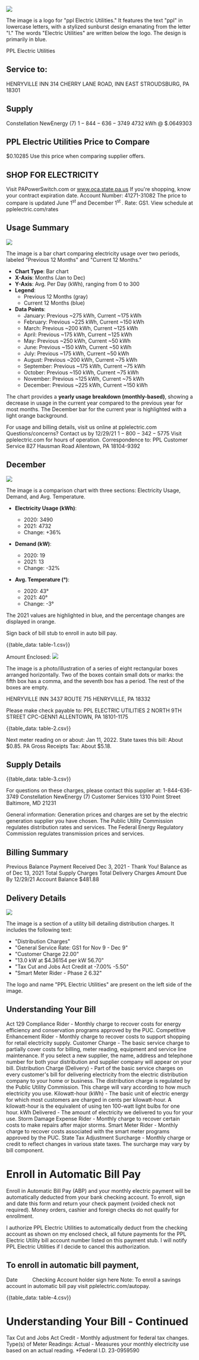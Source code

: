 ![](images/img-0.jpeg)

The image is a logo for "ppl Electric Utilities." It features the text "ppl" in lowercase letters, with a stylized sunburst design emanating from the letter "l." The words "Electric Utilities" are written below the logo. The design is primarily in blue.

PPL Electric Utilities

## Service to:

HENRYVILLE INN
314 CHERRY LANE ROAD, INN
EAST STROUDSBURG, PA 18301

## Supply

Constellation NewEnergy (7)
$1-844-636-3749$
4732 kWh @ \$.0649303

## PPL Electric Utilities Price to Compare

\$0.10285 Use this price when comparing supplier offers.

## SHOP FOR ELECTRICITY

Visit PAPowerSwitch.com or www.oca.state.pa.us If you're shopping, know your contract expiration date. Account Number: 41271-31082
The price to compare is updated June $1^{\text {st }}$ and December $1^{\text {st }}$.
Rate: GS1. View schedule at pplelectric.com/rates

## Usage Summary

![](images/img-1.jpeg)

The image is a bar chart comparing electricity usage over two periods, labeled "Previous 12 Months" and "Current 12 Months." 

- **Chart Type**: Bar chart
- **X-Axis**: Months (Jan to Dec)
- **Y-Axis**: Avg. Per Day (kWh), ranging from 0 to 300
- **Legend**: 
  - Previous 12 Months (gray)
  - Current 12 Months (blue)
- **Data Points**:
  - January: Previous ~275 kWh, Current ~175 kWh
  - February: Previous ~225 kWh, Current ~150 kWh
  - March: Previous ~200 kWh, Current ~125 kWh
  - April: Previous ~175 kWh, Current ~125 kWh
  - May: Previous ~250 kWh, Current ~50 kWh
  - June: Previous ~150 kWh, Current ~50 kWh
  - July: Previous ~175 kWh, Current ~50 kWh
  - August: Previous ~200 kWh, Current ~75 kWh
  - September: Previous ~175 kWh, Current ~75 kWh
  - October: Previous ~150 kWh, Current ~75 kWh
  - November: Previous ~125 kWh, Current ~75 kWh
  - December: Previous ~225 kWh, Current ~150 kWh

The chart provides a **yearly usage breakdown (monthly-based)**, showing a decrease in usage in the current year compared to the previous year for most months. The December bar for the current year is highlighted with a light orange background.

For usage and billing details, visit us online at pplelectric.com
Questions/concerns? Contact us by 12/29/21
$1-800-342-5775$
Visit pplelectric.com for hours of operation.
Correspondence to:
PPL Customer Service
827 Hausman Road
Allentown, PA 18104-9392

## December

![](images/img-2.jpeg)

The image is a comparison chart with three sections: Electricity Usage, Demand, and Avg. Temperature.

- **Electricity Usage (kWh)**:
  - 2020: 3490
  - 2021: 4732
  - Change: +36%

- **Demand (kW)**:
  - 2020: 19
  - 2021: 13
  - Change: -32%

- **Avg. Temperature (°)**:
  - 2020: 43°
  - 2021: 40°
  - Change: -3°

The 2021 values are highlighted in blue, and the percentage changes are displayed in orange.


Sign back of bill stub to enroll in auto bill pay.

{{table_data: table-1.csv}}

Amount Enclosed:
![](images/img-3.jpeg)

The image is a photo/illustration of a series of eight rectangular boxes arranged horizontally. Two of the boxes contain small dots or marks: the fifth box has a comma, and the seventh box has a period. The rest of the boxes are empty.

HENRYVILLE INN
3437 ROUTE 715
HENRYVILLE, PA 18332

Please make check payable to: PPL ELECTRIC UTILITIES
2 NORTH 9TH STREET CPC-GENN1
ALLENTOWN, PA 18101-1175

{{table_data: table-2.csv}}

Next meter reading on or about: Jan 11, 2022.
State taxes this bill: About \$0.85. PA Gross Receipts Tax: About \$5.18.

## Supply Details

{{table_data: table-3.csv}}

For questions on these charges, please contact this supplier at:
1-844-636-3749
Constellation NewEnergy (7)
Customer Services
1310 Point Street
Baltimore, MD 21231

General information: Generation prices and charges are set by the electric generation supplier you have chosen. The Public Utility Commission regulates distribution rates and services. The Federal Energy Regulatory Commission regulates transmission prices and services.

## Billing Summary

Previous Balance
Payment Received Dec 3, 2021 - Thank You!
Balance as of Dec 13, 2021
Total Supply Charges
Total Delivery Charges
Amount Due By 12/29/21
Account Balance
$\$ 481.88$

## Delivery Details

![](images/img-4.jpeg)

The image is a section of a utility bill detailing distribution charges. It includes the following text:

- "Distribution Charges"
- "General Service Rate: GS1 for Nov 9 - Dec 9"
- "Customer Charge 22.00"
- "13.0 kW at $4.36154 per kW 56.70"
- "Tax Cut and Jobs Act Credit at -7.00% -5.50"
- "Smart Meter Rider - Phase 2 6.32"

The logo and name "PPL Electric Utilities" are present on the left side of the image.

## Understanding Your Bill

Act 129 Compliance Rider - Monthly charge to recover costs for energy efficiency and conservation programs approved by the PUC.
Competitive Enhancement Rider - Monthly charge to recover costs to support shopping for retail electricity supply.
Customer Charge - The basic service charge to partially cover costs for billing, meter reading, equipment and service line maintenance. If you select a new supplier, the name, address and telephone number for both your distribution and supplier company will appear on your bill.
Distribution Charge (Delivery) - Part of the basic service charges on every customer's bill for delivering electricity from the electric distribution company to your home or business. The distribution charge is regulated by the Public Utility Commission. This charge will vary according to how much electricity you use.
Kilowatt-hour (kWh) - The basic unit of electric energy for which most customers are charged in cents per kilowatt-hour. A kilowatt-hour is the equivalent of using ten 100-watt light bulbs for one hour.
kWh Delivered - The amount of electricity we delivered to you for your use.
Storm Damage Expense Rider - Monthly charge to recover certain costs to make repairs after major storms.
Smart Meter Rider - Monthly charge to recover costs associated with the smart meter programs approved by the PUC.
State Tax Adjustment Surcharge - Monthly charge or credit to reflect changes in various state taxes. The surcharge may vary by bill component.

# Enroll in Automatic Bill Pay 

Enroll in Automatic Bill Pay (ABP) and your monthly electric payment will be automatically deducted from your bank checking account. To enroll, sign and date this form and return your check payment (voided check not required). Money orders, cashier and foreign checks do not qualify for enrollment.

I authorize PPL Electric Utilities to automatically deduct from the checking account as shown on my enclosed check, all future payments for the PPL Electric Utility bill account number listed on this payment stub. I will notify PPL Electric Utilities if I decide to cancel this authorization.

## To enroll in automatic bill payment,

Date $\qquad$
Checking Account holder sign here
Note: To enroll a savings account in automatic bill pay visit pplelectric.com/autopay.

{{table_data: table-4.csv}}

# Understanding Your Bill - Continued 

Tax Cut and Jobs Act Credit - Monthly adjustment for federal tax changes. Type(s) of Meter Readings:
Actual - Measures your monthly electricity use based on an actual reading.
*Federal I.D. 23-0959590
